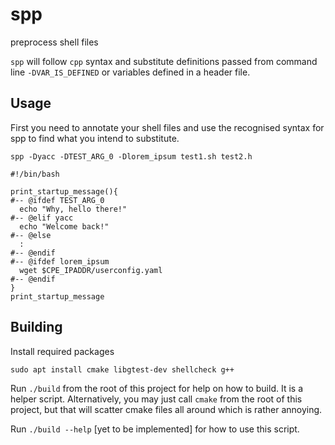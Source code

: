 # spp
preprocess shell files

`spp` will follow `cpp` syntax and substitute definitions passed from command
line `-DVAR_IS_DEFINED` or variables defined in a header file. 


## Usage

First you need to annotate your shell files and use the recognised syntax for
spp to find what you intend to substitute.

`spp -Dyacc -DTEST_ARG_0 -Dlorem_ipsum test1.sh test2.h`


```
#!/bin/bash

print_startup_message(){
#-- @ifdef TEST_ARG_0
  echo "Why, hello there!"
#-- @elif yacc
  echo "Welcome back!"
#-- @else
  :
#-- @endif
#-- @ifdef lorem_ipsum
  wget $CPE_IPADDR/userconfig.yaml
#-- @endif
}
print_startup_message
```

## Building

Install required packages
```
sudo apt install cmake libgtest-dev shellcheck g++
```

Run `./build` from the root of this project for help on how to build. It is
a helper script. Alternatively, you may just call `cmake` from the root of this
project, but that will scatter cmake files all around which is rather annoying.

Run `./build --help` [yet to be implemented] for how to use this script.

